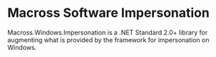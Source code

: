 # Macross Software Impersonation

Macross.Windows.Impersonation is a .NET Standard 2.0+ library for augmenting what is provided by the framework for impersonation on Windows.